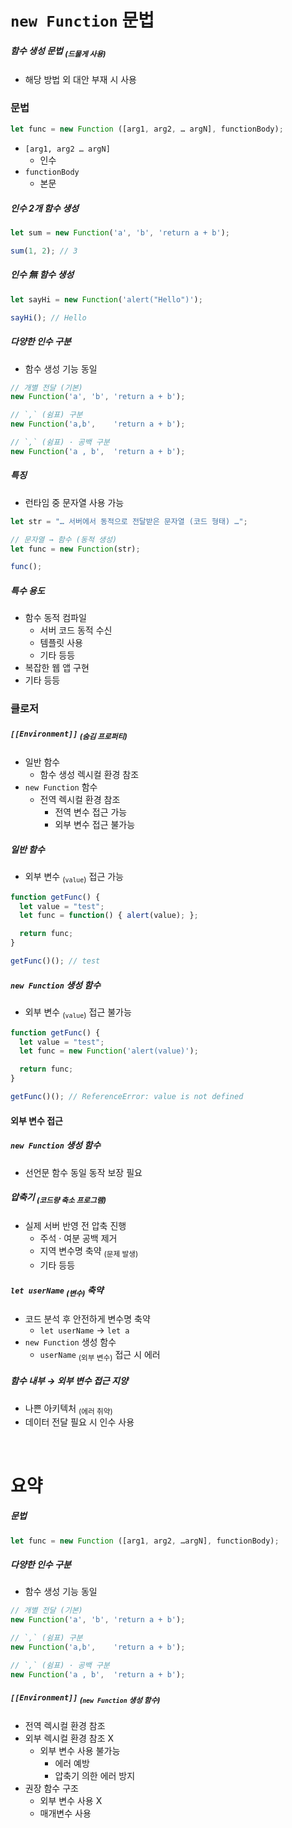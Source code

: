 `new Function` 문법
====

##### 함수 생성 문법 <sub>(드물게 사용)</sub>
- 해당 방법 외 대안 부재 시 사용

### 문법
```javascript
let func = new Function ([arg1, arg2, … argN], functionBody);
```
- `[arg1, arg2 … argN]`
  - 인수
- `functionBody`
  - 본문

##### 인수 2개 함수 생성
```javascript
let sum = new Function('a', 'b', 'return a + b');

sum(1, 2); // 3
```

##### 인수 無 함수 생성
```javascript
let sayHi = new Function('alert("Hello")');

sayHi(); // Hello
```

##### 다양한 인수 구분
- 함수 생성 기능 동일
```javascript
// 개별 전달 (기본)
new Function('a', 'b', 'return a + b');

// `,` (쉼표) 구분
new Function('a,b',    'return a + b');

// `,` (쉼표) · 공백 구분
new Function('a , b',  'return a + b');
```

##### 특징
- 런타임 중 문자열 사용 가능
```javascript
let str = "… 서버에서 동적으로 전달받은 문자열 (코드 형태) …";

// 문자열 → 함수 (동적 생성)
let func = new Function(str);

func();
```

##### 특수 용도
- 함수 동적 컴파일
  - 서버 코드 동적 수신
  - 템플릿 사용
  - 기타 등등
- 복잡한 웹 앱 구현
- 기타 등등

### 클로저

##### `[[Environment]]` <sub>(숨김 프로퍼티)</sub>
- 일반 함수
  - 함수 생성 렉시컬 환경 참조
- `new Function` 함수
  - 전역 렉시컬 환경 참조
    - 전역 변수 접근 가능
    - 외부 변수 접근 불가능

##### 일반 함수
- 외부 변수 <sub>(`value`)</sub> 접근 가능
```javascript
function getFunc() {
  let value = "test";
  let func = function() { alert(value); };

  return func;
}

getFunc()(); // test
```

##### `new Function` 생성 함수
- 외부 변수 <sub>(`value`)</sub> 접근 불가능
```javascript
function getFunc() {
  let value = "test";
  let func = new Function('alert(value)');

  return func;
}

getFunc()(); // ReferenceError: value is not defined
```

#### 외부 변수 접근

##### `new Function` 생성 함수
- 선언문 함수 동일 동작 보장 필요

##### 압축기 <sub>(코드량 축소 프로그램)</sub>
- 실제 서버 반영 전 압축 진행
  - 주석 · 여분 공백 제거
  - 지역 변수명 축약 <sub>(문제 발생)</sub>
  - 기타 등등

##### `let userName` <sub>(변수)</sub> 축약
- 코드 분석 후 안전하게 변수명 축약
  - `let userName` → `let a`
- `new Function` 생성 함수
  - `userName` <sub>(외부 변수)</sub> 접근 시 에러

##### 함수 내부 → 외부 변수 접근 지양
- 나쁜 아키텍처 <sub>(에러 취약)</sub>
- 데이터 전달 필요 시 인수 사용

<br />

요약
====

##### 문법
```javascript
let func = new Function ([arg1, arg2, …argN], functionBody);
```

##### 다양한 인수 구분
- 함수 생성 기능 동일
```javascript
// 개별 전달 (기본)
new Function('a', 'b', 'return a + b');

// `,` (쉼표) 구분
new Function('a,b',    'return a + b');

// `,` (쉼표) · 공백 구분
new Function('a , b',  'return a + b');
```

##### `[[Environment]]` <sub>(`new Function` 생성 함수)</sub>
- 전역 렉시컬 환경 참조
- 외부 렉시컬 환경 참조 X
  - 외부 변수 사용 불가능
    - 에러 예방
    - 압축기 의한 에러 방지
- 권장 함수 구조
  - 외부 변수 사용 X
  - 매개변수 사용
